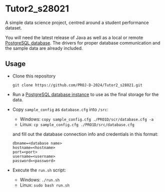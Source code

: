 # Tutor2_s28021
A simple data science project, centred around a student performance dataset.

You will need the latest release of Java as well as a local or remote [PostgreSQL database](https://www.postgresql.org/). The drivers for proper database communication and the sample data are already included.


## Usage
* Clone this repository
    ```console
    git clone https://github.com/PROJ-D-2024/Tutor2_s28021.git
    ```
* Run a [PostgreSQL database instance](https://www.postgresql.org/) to use as the final storage for the data.
* Copy `sample_config` as `database.cfg` into `/src`:
    * Windows: `copy sample_config.cfg ./PRO1D/scr/database.cfg -a`
    * Linux: `cp sample_config.cfg ./PRO1D/src/database.cfg`

    and fill out the database connection info and credentials in this format:
    ```properties
    dbname=<database name>
    hostname=<hostname>
    port=<port>
    username=<username>
    password=<password>
    ```
* Execute the `run.sh` script:
    * Windows: `./run.sh`
    * Linux: `sudo bash run.sh`